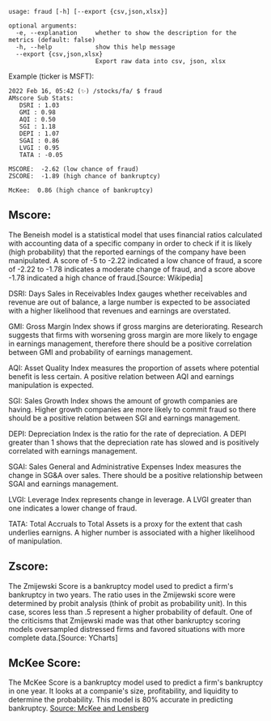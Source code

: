 ```
usage: fraud [-h] [--export {csv,json,xlsx}]
```

```
optional arguments:
  -e, --explanation     whether to show the description for the metrics (default: false)
  -h, --help            show this help message
  --export {csv,json,xlsx}
                        Export raw data into csv, json, xlsx
```

Example (ticker is MSFT):
```
2022 Feb 16, 05:42 (✨) /stocks/fa/ $ fraud
AMscore Sub Stats:
   DSRI : 1.03
   GMI : 0.98
   AQI : 0.50
   SGI : 1.18
   DEPI : 1.07
   SGAI : 0.86
   LVGI : 0.95
   TATA : -0.05

MSCORE:  -2.62 (low chance of fraud)
ZSCORE:  -1.89 (high chance of bankruptcy)

McKee:  0.86 (high chance of bankruptcy)
```

Mscore:
------------------------------------------------
The Beneish model is a statistical model that uses financial ratios calculated with accounting data of a specific company in order to check if it is likely (high probability) that the reported earnings of the company have been manipulated. A score of -5 to -2.22 indicated a low chance of fraud, a score of -2.22 to -1.78 indicates a moderate change of fraud, and a score above -1.78 indicated a high chance of fraud.[Source: Wikipedia]

DSRI:
Days Sales in Receivables Index gauges whether receivables and revenue are out of balance, a large number is expected to be associated with a higher likelihood that revenues and earnings are overstated.

GMI:
Gross Margin Index shows if gross margins are deteriorating. Research suggests that firms with worsening gross margin are more likely to engage in earnings management, therefore there should be a positive correlation between GMI and probability of earnings management.

AQI:
Asset Quality Index measures the proportion of assets where potential benefit is less certain. A positive relation between AQI and earnings manipulation is expected.

SGI:
Sales Growth Index shows the amount of growth companies are having. Higher growth companies are more likely to commit fraud so there should be a positive relation between SGI and earnings management.

DEPI:
Depreciation Index is the ratio for the rate of depreciation. A DEPI greater than 1 shows that the depreciation rate has slowed and is positively correlated with earnings management.

SGAI:
Sales General and Administrative Expenses Index measures the change in SG&A over sales. There should be a positive relationship between SGAI and earnings management.

LVGI:
Leverage Index represents change in leverage. A LVGI greater than one indicates a lower change of fraud.

TATA:
Total Accruals to Total Assets is a proxy for the extent that cash underlies earnigns. A higher number is associated with a higher likelihood of manipulation.

Zscore:
------------------------------------------------
The Zmijewski Score is a bankruptcy model used to predict a firm's bankruptcy in two years. The ratio uses in the Zmijewski score were determined by probit analysis (think of probit as probability unit). In this case, scores less than .5 represent a higher probability of default. One of the criticisms that Zmijewski made was that other bankruptcy scoring models oversampled distressed firms and favored situations with more complete data.[Source: YCharts]

McKee Score:
------------------------------------------------
The McKee Score is a bankruptcy model used to predict a firm's bankruptcy in one year. It looks at a companie's size, profitability, and liquidity to determine the probability. This model is 80% accurate in predicting bankruptcy.
[Source: McKee and Lensberg](https://citeseerx.ist.psu.edu/viewdoc/download?doi=10.1.1.619.594&rep=rep1&type=pdf)
